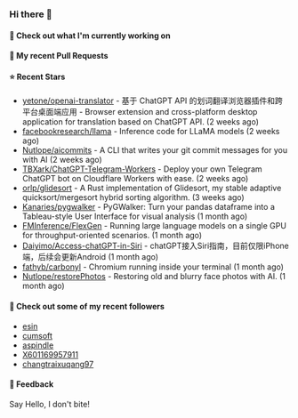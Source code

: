 ### Hi there 👋

#### 👷 Check out what I'm currently working on

#### 🔨 My recent Pull Requests


#### ⭐ Recent Stars

- [yetone/openai-translator](https://github.com/yetone/openai-translator) - 基于 ChatGPT API 的划词翻译浏览器插件和跨平台桌面端应用    -    Browser extension and cross-platform desktop application for translation based on ChatGPT API. (2 weeks ago)
- [facebookresearch/llama](https://github.com/facebookresearch/llama) - Inference code for LLaMA models (2 weeks ago)
- [Nutlope/aicommits](https://github.com/Nutlope/aicommits) - A CLI that writes your git commit messages for you with AI (2 weeks ago)
- [TBXark/ChatGPT-Telegram-Workers](https://github.com/TBXark/ChatGPT-Telegram-Workers) - Deploy your own Telegram ChatGPT bot on Cloudflare Workers with ease. (2 weeks ago)
- [orlp/glidesort](https://github.com/orlp/glidesort) - A Rust implementation of Glidesort, my stable adaptive quicksort/mergesort hybrid sorting algorithm.  (3 weeks ago)
- [Kanaries/pygwalker](https://github.com/Kanaries/pygwalker) - PyGWalker: Turn your pandas dataframe into a Tableau-style User Interface for visual analysis (1 month ago)
- [FMInference/FlexGen](https://github.com/FMInference/FlexGen) - Running large language models on a single GPU for throughput-oriented scenarios. (1 month ago)
- [Daiyimo/Access-chatGPT-in-Siri](https://github.com/Daiyimo/Access-chatGPT-in-Siri) - chatGPT接入Siri指南，目前仅限iPhone端，后续会更新Android (1 month ago)
- [fathyb/carbonyl](https://github.com/fathyb/carbonyl) - Chromium running inside your terminal (1 month ago)
- [Nutlope/restorePhotos](https://github.com/Nutlope/restorePhotos) - Restoring old and blurry face photos with AI. (1 month ago)

#### 👯 Check out some of my recent followers

- [esin](https://github.com/esin)
- [cumsoft](https://github.com/cumsoft)
- [aspindle](https://github.com/aspindle)
- [X601169957911](https://github.com/X601169957911)
- [changtraixuqang97](https://github.com/changtraixuqang97)

#### 💬 Feedback

Say Hello, I don't bite!